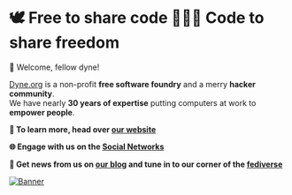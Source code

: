 # 🕊️ Free to share code 👩🏽‍💻 Code to share freedom

🖖 Welcome, fellow dyne! 

[Dyne.org](https://dyne.org) is a non-profit **free software foundry** and a merry **hacker community**.<br>We have nearly **30 years of expertise** putting computers at work to **empower people**.

**💎 To learn more, head over [our website](https://dyne.org)**

**🌐 Engage with us on the [Social Networks](https://dyne.org/linktree)**

**📢 Get news from us on [our blog](https://news.dyne.org) and tune in to our corner of the [fediverse](https://fed.dyne.org)**

[![Banner](https://github.com/Sakrecoer/.github-1/assets/3484593/9ac3a3a1-5fcb-4ab3-bd84-9dcced885ad2)](https://dyne.org)

